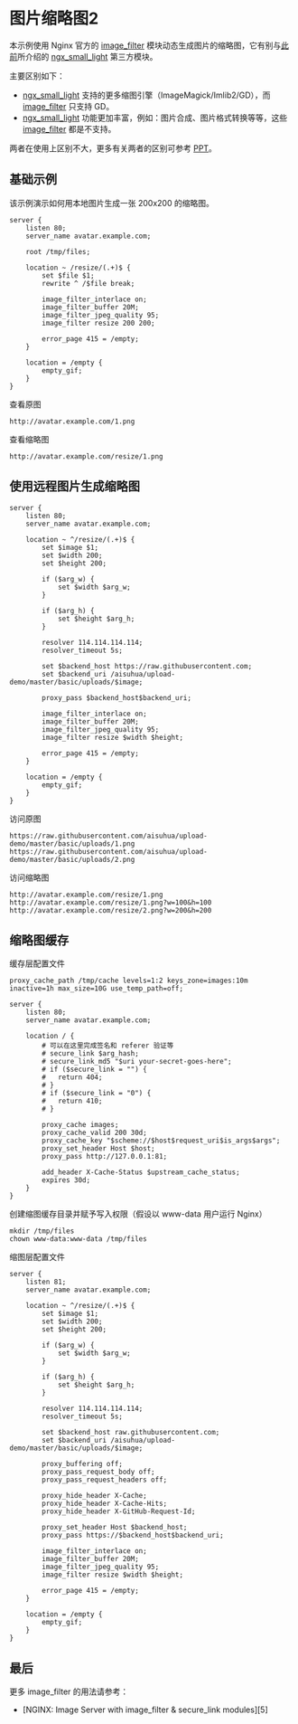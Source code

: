 # 图片缩略图2

本示例使用 Nginx 官方的 [image_filter][1] 模块动态生成图片的缩略图，它有别与[此前][3]所介绍的 [ngx_small_light][2] 第三方模块。

主要区别如下：

- [ngx_small_light][2] 支持的更多缩图引擎（ImageMagick/Imlib2/GD），而 [image_filter][1] 只支持 GD。
- [ngx_small_light][2] 功能更加丰富，例如：图片合成、图片格式转换等等，这些 [image_filter][1] 都是不支持。

两者在使用上区别不大，更多有关两者的区别可参考 [PPT][4]。

## 基础示例

该示例演示如何用本地图片生成一张 200x200 的缩略图。

```nginx
server {
    listen 80;
    server_name avatar.example.com;

    root /tmp/files;

    location ~ /resize/(.+)$ {
        set $file $1;
        rewrite ^ /$file break;

        image_filter_interlace on;
        image_filter_buffer 20M;
        image_filter_jpeg_quality 95;
        image_filter resize 200 200;

        error_page 415 = /empty;
    }

    location = /empty {
        empty_gif;
    }
}
```

查看原图

```
http://avatar.example.com/1.png
```

查看缩略图

```
http://avatar.example.com/resize/1.png
```

## 使用远程图片生成缩略图

```nginx
server {
    listen 80;
    server_name avatar.example.com;

    location ~ ^/resize/(.+)$ {
        set $image $1;
        set $width 200;
        set $height 200;

        if ($arg_w) {
            set $width $arg_w;
        }

        if ($arg_h) {
            set $height $arg_h;
        }

        resolver 114.114.114.114;
        resolver_timeout 5s;

        set $backend_host https://raw.githubusercontent.com;
        set $backend_uri /aisuhua/upload-demo/master/basic/uploads/$image;

        proxy_pass $backend_host$backend_uri;

        image_filter_interlace on;
        image_filter_buffer 20M;
        image_filter_jpeg_quality 95;
        image_filter resize $width $height;

        error_page 415 = /empty;
    }

    location = /empty {
        empty_gif;
    }
}
```

访问原图

```
https://raw.githubusercontent.com/aisuhua/upload-demo/master/basic/uploads/1.png
https://raw.githubusercontent.com/aisuhua/upload-demo/master/basic/uploads/2.png
```

访问缩略图

```
http://avatar.example.com/resize/1.png
http://avatar.example.com/resize/1.png?w=100&h=100
http://avatar.example.com/resize/2.png?w=200&h=200
```

## 缩略图缓存

缓存层配置文件

```
proxy_cache_path /tmp/cache levels=1:2 keys_zone=images:10m inactive=1h max_size=10G use_temp_path=off;

server {
    listen 80;
    server_name avatar.example.com;

    location / {
        # 可以在这里完成签名和 referer 验证等
        # secure_link $arg_hash;
        # secure_link_md5 "$uri your-secret-goes-here";
        # if ($secure_link = "") {
        #	return 404;
        # }
        # if ($secure_link = "0") {
        #	return 410;
        # }

        proxy_cache images;
        proxy_cache_valid 200 30d;
        proxy_cache_key "$scheme://$host$request_uri$is_args$args";
        proxy_set_header Host $host;
        proxy_pass http://127.0.0.1:81;

        add_header X-Cache-Status $upstream_cache_status;
        expires 30d;
    }
}
```

创建缩图缓存目录并赋予写入权限（假设以 www-data 用户运行 Nginx）

```
mkdir /tmp/files
chown www-data:www-data /tmp/files
```

缩图层配置文件

```nginx
server {
    listen 81;
    server_name avatar.example.com;
    
    location ~ ^/resize/(.+)$ {
        set $image $1;
        set $width 200;
        set $height 200;
        
        if ($arg_w) {
            set $width $arg_w;
        }		
        
        if ($arg_h) {
            set $height $arg_h;
        }
        
        resolver 114.114.114.114;
        resolver_timeout 5s;
        
        set $backend_host raw.githubusercontent.com;
        set $backend_uri /aisuhua/upload-demo/master/basic/uploads/$image;
        
        proxy_buffering off;
        proxy_pass_request_body off; 
        proxy_pass_request_headers off;
        
        proxy_hide_header X-Cache;
        proxy_hide_header X-Cache-Hits;
        proxy_hide_header X-GitHub-Request-Id;
        
        proxy_set_header Host $backend_host;
        proxy_pass https://$backend_host$backend_uri;
        
        image_filter_interlace on;
        image_filter_buffer 20M;
        image_filter_jpeg_quality 95;	
        image_filter resize $width $height;
        
        error_page 415 = /empty;
    }
    
    location = /empty {
        empty_gif;
    }
}
```

## 最后

更多 image_filter 的用法请参考：

- [NGINX: Image Server with image_filter & secure_link modules][5]

[1]: http://nginx.org/en/docs/http/ngx_http_image_filter_module.html
[2]: https://github.com/cubicdaiya/ngx_small_light
[3]: https://github.com/aisuhua/wiki/blob/master/thumb/README.md
[4]: https://www.slideshare.net/cubicdaiya/ngx-small-light-24010386